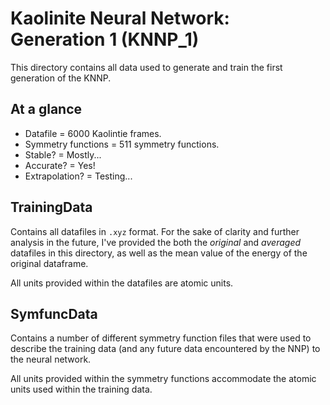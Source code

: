 # Kaolinite Neural Network: Generation 1 (KNNP_1)

This directory contains all data used to generate and train the first generation of the KNNP. 

## At a glance

- Datafile = 6000 Kaolintie frames.
- Symmetry functions = 511 symmetry functions.
- Stable? = Mostly...
- Accurate? = Yes!
- Extrapolation? = Testing...

## TrainingData

Contains all datafiles in `.xyz` format. For the sake of clarity and further analysis in the future, I've provided the both the *original* and *averaged* datafiles in this directory, as well as the mean value of the energy of the original dataframe.

All units provided within the datafiles are atomic units.  

## SymfuncData

Contains a number of different symmetry function files that were used to describe the training data (and any future data encountered by the NNP) to the neural network.

All units provided within the symmetry functions accommodate the atomic units used within  the training data. 
